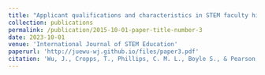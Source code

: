 ```yaml
---
title: "Applicant qualifications and characteristics in STEM faculty hiring: An Analysis of faculty and administrator perspectives"
collection: publications
permalink: /publication/2015-10-01-paper-title-number-3
date: 2023-10-01
venue: 'International Journal of STEM Education'
paperurl: 'http://juewu-wj.github.io/files/paper3.pdf'
citation: 'Wu, J., Cropps, T., Phillips, C. M. L., Boyle S., & Pearson, Y. E. (2023). Applicant qualifications and characteristics in STEM faculty hiring: An Analysis of faculty and administrator perspectives. International Journal of STEM Education, 10, Article 41.'
---
```



